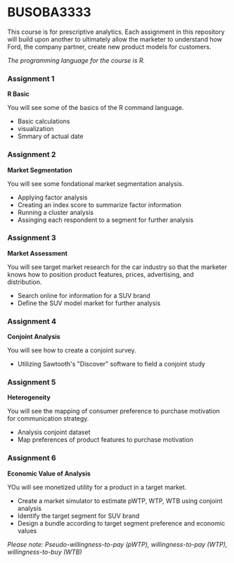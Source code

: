 # BUSOBA3333

This course is for prescriptive analytics.  Each assignment in this repository will build upon another to ultimately allow the marketer to understand how Ford, the company partner, create new product models for customers.

*The programming language for the course is R.*

### Assignment 1
**R Basic**

You will see some of the basics of the R command language. 
- Basic calculations
- visualization
- Smmary of actual date

### Assignment 2
**Market Segmentation**

You will see some fondational market segmentation analysis.
- Applying factor analysis
- Creating an index score to summarize factor information
- Running a cluster analysis
- Assinging each respondent to a segment for further analysis

### Assignment 3
**Market Assessment**

You will see target market research for the car industry so that the marketer knows how to position product features, prices, advertising, and distribution.
- Search online for information for a SUV brand
- Define the SUV model market for further analysis

### Assignment 4
**Conjoint Analysis**

You will see how to create a conjoint survey.
- Utilizing Sawtooth's "Discover" software to field a conjoint study

### Assignment 5
**Heterogeneity**

You will see the mapping of consumer preference to purchase motivation for communication strategy.
- Analysis conjoint dataset
- Map preferences of product features to purchase motivation

### Assignment 6
**Economic Value of Analysis**

YOu will see monetized utility for a product in a target market.
- Create a market simulator to estimate pWTP, WTP, WTB using conjoint analysis
- Identify the target segment for SUV brand
- Design a bundle according to target segment preference and economic values

*Please note: Pseudo-willingness-to-pay (pWTP), willingness-to-pay (WTP), willingness-to-buy (WTB)*